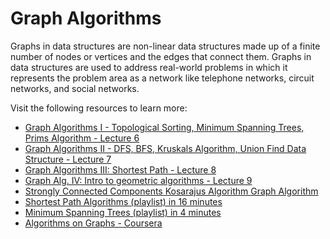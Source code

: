 # Graph Algorithms

Graphs in data structures are non-linear data structures made up of a finite number of nodes or vertices and the edges that connect them. Graphs in data structures are used to address real-world problems in which it represents the problem area as a network like telephone networks, circuit networks, and social networks.

Visit the following resources to learn more:

- [Graph Algorithms I - Topological Sorting, Minimum Spanning Trees, Prims Algorithm - Lecture 6](https://www.youtube.com/watch?v=i_AQT_XfvD8&index=6&list=PLFDnELG9dpVxQCxuD-9BSy2E7BWY3t5Sm)
- [Graph Algorithms II - DFS, BFS, Kruskals Algorithm, Union Find Data Structure - Lecture 7](https://www.youtube.com/watch?v=ufj5_bppBsA&list=PLFDnELG9dpVxQCxuD-9BSy2E7BWY3t5Sm&index=7)
- [Graph Algorithms III: Shortest Path - Lecture 8](https://www.youtube.com/watch?v=DiedsPsMKXc&list=PLFDnELG9dpVxQCxuD-9BSy2E7BWY3t5Sm&index=8)
- [Graph Alg. IV: Intro to geometric algorithms - Lecture 9](https://www.youtube.com/watch?v=XIAQRlNkJAw&list=PLFDnELG9dpVxQCxuD-9BSy2E7BWY3t5Sm&index=9)
- [Strongly Connected Components Kosarajus Algorithm Graph Algorithm](https://www.youtube.com/watch?v=RpgcYiky7uw)
- [Shortest Path Algorithms (playlist) in 16 minutes](https://www.youtube.com/playlist?list=PL9xmBV_5YoZO-Y-H3xIC9DGSfVYJng9Yw)
- [Minimum Spanning Trees (playlist) in 4 minutes](https://www.youtube.com/playlist?list=PL9xmBV_5YoZObEi3Hf6lmyW-CBfs7nkOV)
- [Algorithms on Graphs - Coursera](https://www.coursera.org/learn/algorithms-on-graphs)
